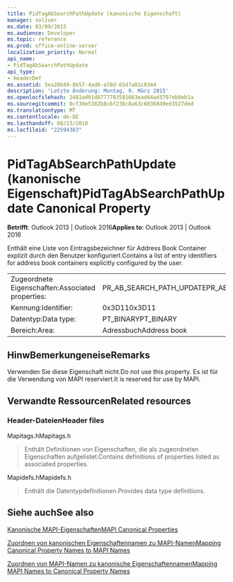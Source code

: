 ```yaml
---
title: PidTagAbSearchPathUpdate (kanonische Eigenschaft)
manager: soliver
ms.date: 03/09/2015
ms.audience: Developer
ms.topic: reference
ms.prod: office-online-server
localization_priority: Normal
api_name:
- PidTagAbSearchPathUpdate
api_type:
- HeaderDef
ms.assetid: 5ea20b49-8b57-4ad0-a70d-6547a01c8344
description: 'Letzte Änderung: Montag, 9. März 2015'
ms.openlocfilehash: 2481ad01d8777783581663ead64ad3797eb8eb1a
ms.sourcegitcommit: 0cf39e5382b8c6f236c8a63c6036849ed3527ded
ms.translationtype: MT
ms.contentlocale: de-DE
ms.lasthandoff: 08/23/2018
ms.locfileid: "22594383"
---
```

# <a name="pidtagabsearchpathupdate-canonical-property"></a><span data-ttu-id="9dabc-103">PidTagAbSearchPathUpdate (kanonische Eigenschaft)</span><span class="sxs-lookup"><span data-stu-id="9dabc-103">PidTagAbSearchPathUpdate Canonical Property</span></span>

  
  
<span data-ttu-id="9dabc-104">**Betrifft**: Outlook 2013 | Outlook 2016</span><span class="sxs-lookup"><span data-stu-id="9dabc-104">**Applies to**: Outlook 2013 | Outlook 2016</span></span> 
  
<span data-ttu-id="9dabc-105">Enthält eine Liste von Eintragsbezeichner für Address Book Container explizit durch den Benutzer konfiguriert.</span><span class="sxs-lookup"><span data-stu-id="9dabc-105">Contains a list of entry identifiers for address book containers explicitly configured by the user.</span></span> 
  
|||
|:-----|:-----|
|<span data-ttu-id="9dabc-106">Zugeordnete Eigenschaften:</span><span class="sxs-lookup"><span data-stu-id="9dabc-106">Associated properties:</span></span>  <br/> |<span data-ttu-id="9dabc-107">PR_AB_SEARCH_PATH_UPDATE</span><span class="sxs-lookup"><span data-stu-id="9dabc-107">PR_AB_SEARCH_PATH_UPDATE</span></span>  <br/> |
|<span data-ttu-id="9dabc-108">Kennung:</span><span class="sxs-lookup"><span data-stu-id="9dabc-108">Identifier:</span></span>  <br/> |<span data-ttu-id="9dabc-109">0x3D11</span><span class="sxs-lookup"><span data-stu-id="9dabc-109">0x3D11</span></span>  <br/> |
|<span data-ttu-id="9dabc-110">Datentyp:</span><span class="sxs-lookup"><span data-stu-id="9dabc-110">Data type:</span></span>  <br/> |<span data-ttu-id="9dabc-111">PT_BINARY</span><span class="sxs-lookup"><span data-stu-id="9dabc-111">PT_BINARY</span></span>  <br/> |
|<span data-ttu-id="9dabc-112">Bereich:</span><span class="sxs-lookup"><span data-stu-id="9dabc-112">Area:</span></span>  <br/> |<span data-ttu-id="9dabc-113">Adressbuch</span><span class="sxs-lookup"><span data-stu-id="9dabc-113">Address book</span></span>  <br/> |
   
## <a name="remarks"></a><span data-ttu-id="9dabc-114">HinwBemerkungeneise</span><span class="sxs-lookup"><span data-stu-id="9dabc-114">Remarks</span></span>

<span data-ttu-id="9dabc-115">Verwenden Sie diese Eigenschaft nicht.</span><span class="sxs-lookup"><span data-stu-id="9dabc-115">Do not use this property.</span></span> <span data-ttu-id="9dabc-116">Es ist für die Verwendung von MAPI reserviert.</span><span class="sxs-lookup"><span data-stu-id="9dabc-116">It is reserved for use by MAPI.</span></span>
  
## <a name="related-resources"></a><span data-ttu-id="9dabc-117">Verwandte Ressourcen</span><span class="sxs-lookup"><span data-stu-id="9dabc-117">Related resources</span></span>

### <a name="header-files"></a><span data-ttu-id="9dabc-118">Header-Dateien</span><span class="sxs-lookup"><span data-stu-id="9dabc-118">Header files</span></span>

<span data-ttu-id="9dabc-119">Mapitags.h</span><span class="sxs-lookup"><span data-stu-id="9dabc-119">Mapitags.h</span></span>
  
> <span data-ttu-id="9dabc-120">Enthält Definitionen von Eigenschaften, die als zugeordneten Eigenschaften aufgelistet.</span><span class="sxs-lookup"><span data-stu-id="9dabc-120">Contains definitions of properties listed as associated properties.</span></span>
    
<span data-ttu-id="9dabc-121">Mapidefs.h</span><span class="sxs-lookup"><span data-stu-id="9dabc-121">Mapidefs.h</span></span>
  
> <span data-ttu-id="9dabc-122">Enthält die Datentypdefinitionen.</span><span class="sxs-lookup"><span data-stu-id="9dabc-122">Provides data type definitions.</span></span>
    
## <a name="see-also"></a><span data-ttu-id="9dabc-123">Siehe auch</span><span class="sxs-lookup"><span data-stu-id="9dabc-123">See also</span></span>



[<span data-ttu-id="9dabc-124">Kanonische MAPI-Eigenschaften</span><span class="sxs-lookup"><span data-stu-id="9dabc-124">MAPI Canonical Properties</span></span>](mapi-canonical-properties.md)
  
[<span data-ttu-id="9dabc-125">Zuordnen von kanonischen Eigenschaftennamen zu MAPI-Namen</span><span class="sxs-lookup"><span data-stu-id="9dabc-125">Mapping Canonical Property Names to MAPI Names</span></span>](mapping-canonical-property-names-to-mapi-names.md)
  
[<span data-ttu-id="9dabc-126">Zuordnen von MAPI-Namen zu kanonische Eigenschaftennamen</span><span class="sxs-lookup"><span data-stu-id="9dabc-126">Mapping MAPI Names to Canonical Property Names</span></span>](mapping-mapi-names-to-canonical-property-names.md)

